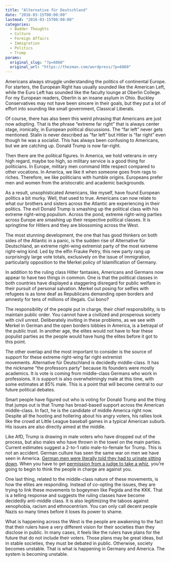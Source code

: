 ```yaml
---
title: "Alternative für Deutschland"
date: "2016-03-15T00:00:00"
lastmod: "2016-03-15T00:00:00"
categories:
  - Badder Thoughts
  - Culture
  - Foreign Affairs
  - Immigration
  - Politics
  - Trump
params:
  original_slug: "?p=6860"
  original_url: "https://thezman.com/wordpress/?p=6860"
---
```


Americans always struggle understanding the politics of continental
Europe. For starters, the European Right has usually sounded like the
American Left, while the Euro Left has sounded like the faculty lounge
at Oberlin College. For my European readers, Oberlin is an insane asylum
in Ohio. Buckley Conservatives may not have been sincere in their goals,
but they put a lot of effort into sounding like small government,
Classical Liberals.

Of course, there has also been this weird phrasing that Americans are
just now adopting. That is the phrase “extreme far right” that is always
center stage, ironically, in European political discussions. The “far
left” never gets mentioned. Stalin is never described as “far left” but
Hitler is “far right” even though he was a socialist. This has always
been confusing to Americans, but we are catching up. Donald Trump is now
far-right.

Then there are the political figures. In America, we hold veterans in
very high regard, maybe too high, so military service is a good thing
for politicians. In Europe, military men command little respect compared
to other vocations. In America, we like it when someone goes from rags
to riches. Therefore, we like politicians with humble origins. Europeans
prefer men and women from the aristocratic and academic backgrounds.

As a result, unsophisticated Americans, like myself, have found European
politics a bit murky. Well, that used to true. Americans can now relate
to what our brothers and sisters across the Atlantic are experiencing in
their politics. The evil Donald Trump is smashing up the political class
with his extreme right-wing populism. Across the pond, extreme
right-wing parties across Europe are smashing up their respective
political classes. It is springtime for Hitlers and they are blossoming
across the West.

The most stunning development, the one that has good thinkers on both
sides of the Atlantic in a panic, is the sudden rise of Alternative für
Deutschland, an extreme right-wing extremist party of the most extreme
right-wing kind. Led by the elfin Frauke Petry, this new party rang up
surprisingly large vote totals, exclusively on the issue of immigration,
particularly opposition to the Merkel policy of Islamification of
Germany.

In addition to the ruling class Hitler fantasies, Americans and Germans
now appear to have two things in common. One is that the political
classes in both countries have displayed a staggering disregard for
public welfare in their pursuit of personal salvation. Merkel out posing
for selfies with refugees is as tone deaf as Republicans demanding open
borders and amnesty for tens of millions of illegals. Cui bono?

The responsibility of the people put in charge, their chief
responsibility, is to maintain public order. You cannot have a civilized
and prosperous society with civil unrest. Deliberately inviting in these
problems, as we see with Merkel in German and the open borders lobbies
in America, is a betrayal of the public trust. In another age, the
elites would not have to fear these populist parties as the people would
have hung the elites before it got to this point.

The other overlap and the most important to consider is the source of
support for these extreme right-wing far right extremist
movements. Alternative für Deutschland is decidedly middle-class. It has
the nickname “the professors party” because its founders were mostly
academics. It is vote is coming from middle-class Germans who work in
professions. It is support is also overwhelmingly male at this time,
with some estimates at 85% male. This is a point that will become
central to our future political debates.

Smart people have figured out who is voting for Donald Trump and the
thing that jumps out is that Trump has broad-based support across the
American middle-class. In fact, he is the candidate of middle America
right now. Despite all the hooting and hollering about his angry voters,
his rallies look like the crowd at Little League baseball games in a
typical American suburb. His issues are also directly aimed at the
middle.

Like AfD, Trump is drawing in male voters who have dropped out of the
process, but also males who have thrown in the towel on the main
parties. Current estimates suggest a 2-to-1 ratio male-to-female for
Trump. This is not an accident. German culture has seen the same war on
men we have seen in America. [German men were literally told they had to
urinate sitting
down](http://www.telegraph.co.uk/news/worldnews/europe/germany/1469694/German-men-told-they-can-no-longer-stand-and-deliver.html).
When you have to get [permission from a judge to take a
whiz](http://www.bbc.com/news/world-europe-30937492), you’re going to
begin to think the people in charge are against you.

One last thing, related to the middle-class nature of these movements,
is how the elites are responding. Instead of co-opting the issues, they
are trying to link these movements to bogeymen like Pegida and the KKK.
That is a telling response and suggests the ruling classes have become
decidedly anti-middle class. It is also legitimizing the taboos against
xenophobia, racism and ethnocentrism. You can only call decent people
Nazis so many times before it loses its power to shame.

What is happening across the West is the people are awakening to the
fact that their rulers have a very different vision for their societies
than they disclose in public. In many cases, it feels like the rulers
have plans for the future that do not include their voters. Those plans
may be great ideas, but in stable societies, they must be debated in
public. Otherwise, society becomes unstable. That is what is happening
in Germany and America. The system is becoming unstable.
